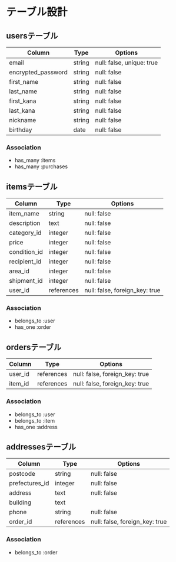 # テーブル設計

## usersテーブル
| Column             | Type   | Options                   | 
| ------------------ | ------ | ------------------------- |
| email              | string | null: false, unique: true |
| encrypted_password | string | null: false               |
| first_name         | string | null: false               |
| last_name          | string | null: false               |
| first_kana         | string | null: false               |
| last_kana          | string | null: false               |
| nickname           | string | null: false               |
| birthday           | date   | null: false               |

### Association
- has_many :items
- has_many :purchases

## itemsテーブル
| Column       | Type        | Options                        |
| ------------ | ----------- | ------------------------------ |
| item_name    | string      | null: false                    |
| description  | text        | null: false                    |
| category_id  | integer     | null: false                    |
| price        | integer     | null: false                    |
| condition_id | integer     | null: false                    |
| recipient_id | integer     | null: false                    |
| area_id      | integer     | null: false                    |
| shipment_id  | integer     | null: false                    |
| user_id      | references  | null: false, foreign_key: true |

### Association
- belongs_to :user
- has_one :order

## ordersテーブル
| Column    | Type       | Options                        |
| --------- | ---------- | ------------------------------ |
| user_id   | references | null: false, foreign_key: true |
| item_id   | references | null: false, foreign_key: true |

### Association
- belongs_to :user
- belongs_to :item
- has_one :address

## addressesテーブル
| Column         | Type       | Options                        |
| -------------- | ---------- | ------------------------------ |
| postcode       | string     | null: false                    |
| prefectures_id | integer    | null: false                    |
| address        | text       | null: false                    |
| building       | text       |                                |
| phone          | string     | null: false                    |
| order_id       | references | null: false, foreign_key: true |

### Association
- belongs_to :order